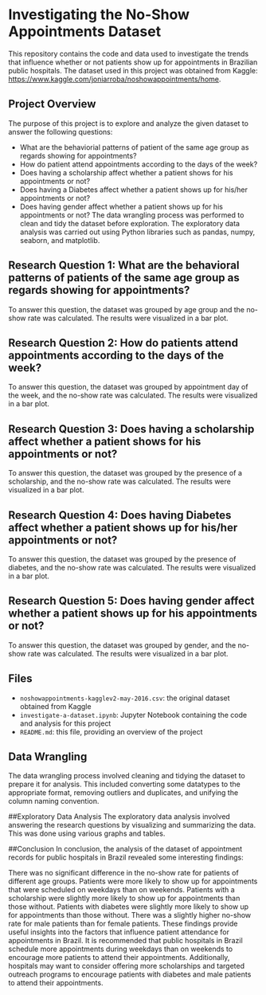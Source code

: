 # Investigating the No-Show Appointments Dataset
This repository contains the code and data used to investigate the trends that influence whether or not patients show up for appointments in Brazilian public hospitals. The dataset used in this project was obtained from Kaggle: https://www.kaggle.com/joniarroba/noshowappointments/home.

## Project Overview
The purpose of this project is to explore and analyze the given dataset to answer the following questions:

- What are the behaviorial patterns of patient of the same age group as regards showing for appointments?
- How do patient attend appointments according to the days of the week?
- Does having a scholarship affect whether a patient shows for his appointments or not?
- Does having a Diabetes affect whether a patient shows up for his/her appointments or not?
- Does having gender affect whether a patient shows up for his appointments or not?
The data wrangling process was performed to clean and tidy the dataset before exploration. The exploratory data analysis was carried out using Python libraries such as pandas, numpy, seaborn, and matplotlib.

## Research Question 1: What are the behavioral patterns of patients of the same age group as regards showing for appointments?
To answer this question, the dataset was grouped by age group and the no-show rate was calculated. The results were visualized in a bar plot.

## Research Question 2: How do patients attend appointments according to the days of the week?
To answer this question, the dataset was grouped by appointment day of the week, and the no-show rate was calculated. The results were visualized in a bar plot.

## Research Question 3: Does having a scholarship affect whether a patient shows for his appointments or not?
To answer this question, the dataset was grouped by the presence of a scholarship, and the no-show rate was calculated. The results were visualized in a bar plot.

## Research Question 4: Does having Diabetes affect whether a patient shows up for his/her appointments or not?
To answer this question, the dataset was grouped by the presence of diabetes, and the no-show rate was calculated. The results were visualized in a bar plot.

## Research Question 5: Does having gender affect whether a patient shows up for his appointments or not?
To answer this question, the dataset was grouped by gender, and the no-show rate was calculated. The results were visualized in a bar plot.


## Files
- `noshowappointments-kagglev2-may-2016.csv`: the original dataset obtained from Kaggle
- `investigate-a-dataset.ipynb`: Jupyter Notebook containing the code and analysis for this project
- `README.md`: this file, providing an overview of the project

## Data Wrangling
The data wrangling process involved cleaning and tidying the dataset to prepare it for analysis. This included converting some datatypes to the appropriate format, removing outliers and duplicates, and unifying the column naming convention.

##Exploratory Data Analysis
The exploratory data analysis involved answering the research questions by visualizing and summarizing the data. This was done using various graphs and tables.

##Conclusion
In conclusion, the analysis of the dataset of appointment records for public hospitals in Brazil revealed some interesting findings:

There was no significant difference in the no-show rate for patients of different age groups.
Patients were more likely to show up for appointments that were scheduled on weekdays than on weekends.
Patients with a scholarship were slightly more likely to show up for appointments than those without.
Patients with diabetes were slightly more likely to show up for appointments than those without.
There was a slightly higher no-show rate for male patients than for female patients.
These findings provide useful insights into the factors that influence patient attendance for appointments in Brazil. It is recommended that public hospitals in Brazil schedule more appointments during weekdays than on weekends to encourage more patients to attend their appointments. Additionally, hospitals may want to consider offering more scholarships and targeted outreach programs to encourage patients with diabetes and male patients to attend their appointments.



